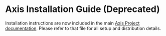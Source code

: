 # Axis Installation Guide (Deprecated)

Installation instructions are now included in the main [Axis Project documentation](../axis.md#appendix-a-installation--distribution). Please refer to that file for all setup and distribution details.
